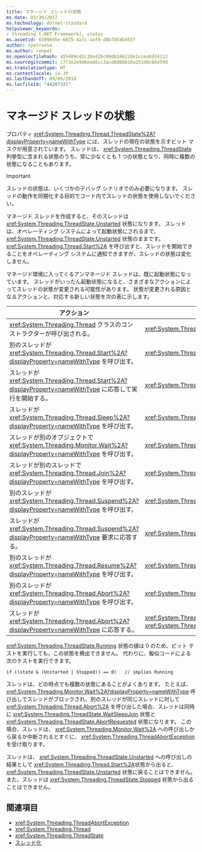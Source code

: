 ```yaml
---
title: マネージド スレッドの状態
ms.date: 03/30/2017
ms.technology: dotnet-standard
helpviewer_keywords:
- threading [.NET Framework], states
ms.assetid: 63890d5e-6025-4a7c-aaf0-d8bfd54b455f
author: rpetrusha
ms.author: ronpet
ms.openlocfilehash: a55409cd2c3bed2bc09db10622de1cceab934112
ms.sourcegitcommit: c7f3e2e9d6ead6cc3acd0d66b10a251d0c66e59d
ms.translationtype: HT
ms.contentlocale: ja-JP
ms.lasthandoff: 09/09/2018
ms.locfileid: "44207331"
---
```

# <a name="managed-thread-states"></a>マネージド スレッドの状態
プロパティ <xref:System.Threading.Thread.ThreadState%2A?displayProperty=nameWithType> には、スレッドの現在の状態を示すビット マスクが用意されています。 スレッドは、 <xref:System.Threading.ThreadState> 列挙型に含まれる状態のうち、常に少なくとも 1 つの状態となり、同時に複数の状態になることもあります。  
  
> [!IMPORTANT]
>  スレッドの状態は、いくつかのデバッグ シナリオでのみ必要になります。 スレッドの動作を同期化する目的でコード内でスレッドの状態を使用しないでください。  
  
 マネージド スレッドを作成すると、そのスレッドは <xref:System.Threading.ThreadState.Unstarted> 状態になります。 スレッドは、オペレーティング システムによって起動状態にされるまで、 <xref:System.Threading.ThreadState.Unstarted> 状態のままです。 <xref:System.Threading.Thread.Start%2A> を呼び出すと、スレッドを開始できることをオペレーティング システムに通知できますが、スレッドの状態は変化しません。  
  
 マネージド環境に入ってくるアンマネージド スレッドは、既に起動状態になっています。 スレッドがいったん起動状態になると、さまざまなアクションによってスレッドの状態が変更される可能性があります。 状態が変更される原因となるアクションと、対応する新しい状態を次の表に示します。  
  
|アクション|変更後の新しい状態|  
|------------|-------------------------|  
|<xref:System.Threading.Thread> クラスのコンストラクターが呼び出される。|<xref:System.Threading.ThreadState.Unstarted>|  
|別のスレッドが <xref:System.Threading.Thread.Start%2A?displayProperty=nameWithType> を呼び出す。|<xref:System.Threading.ThreadState.Unstarted>|  
|スレッドが <xref:System.Threading.Thread.Start%2A?displayProperty=nameWithType> に応答して実行を開始する。|<xref:System.Threading.ThreadState.Running>|  
|スレッドが <xref:System.Threading.Thread.Sleep%2A?displayProperty=nameWithType> を呼び出す。|<xref:System.Threading.ThreadState.WaitSleepJoin>|  
|スレッドが別のオブジェクトで <xref:System.Threading.Monitor.Wait%2A?displayProperty=nameWithType> を呼び出す。|<xref:System.Threading.ThreadState.WaitSleepJoin>|  
|スレッドが別のスレッドで <xref:System.Threading.Thread.Join%2A?displayProperty=nameWithType> を呼び出す。|<xref:System.Threading.ThreadState.WaitSleepJoin>|  
|別のスレッドが <xref:System.Threading.Thread.Suspend%2A?displayProperty=nameWithType> を呼び出す。|<xref:System.Threading.ThreadState.SuspendRequested>|  
|スレッドが <xref:System.Threading.Thread.Suspend%2A?displayProperty=nameWithType> 要求に応答する。|<xref:System.Threading.ThreadState.Suspended>|  
|別のスレッドが <xref:System.Threading.Thread.Resume%2A?displayProperty=nameWithType> を呼び出す。|<xref:System.Threading.ThreadState.Running>|  
|別のスレッドが <xref:System.Threading.Thread.Abort%2A?displayProperty=nameWithType> を呼び出す。|<xref:System.Threading.ThreadState.AbortRequested>|  
|スレッドが <xref:System.Threading.Thread.Abort%2A?displayProperty=nameWithType> に応答する。|<xref:System.Threading.ThreadState.Aborted>の後 <xref:System.Threading.ThreadState.Stopped>|  
  
 <xref:System.Threading.ThreadState.Running> 状態の値は 0 のため、ビット テストを実行しても、この状態を検出できません。 代わりに、擬似コードによる次のテストを実行できます。  
  
```  
if ((state & (Unstarted | Stopped)) == 0)   // implies Running     
```  
  
 スレッドは、どの時点でも複数の状態にあることがよくあります。 たとえば、<xref:System.Threading.Monitor.Wait%2A?displayProperty=nameWithType> 呼び出しでスレッドがブロックされ、別のスレッドが同じスレッドに対して <xref:System.Threading.Thread.Abort%2A> を呼び出した場合、スレッドは同時に <xref:System.Threading.ThreadState.WaitSleepJoin> 状態と <xref:System.Threading.ThreadState.AbortRequested> 状態になります。 この場合、スレッドは、 <xref:System.Threading.Monitor.Wait%2A> への呼び出しから戻るか中断されるとすぐに、 <xref:System.Threading.ThreadAbortException>を受け取ります。  
  
 スレッドは、 <xref:System.Threading.ThreadState.Unstarted> への呼び出しの結果として <xref:System.Threading.Thread.Start%2A>状態から出ると、 <xref:System.Threading.ThreadState.Unstarted> 状態に戻ることはできません。 また、スレッドは <xref:System.Threading.ThreadState.Stopped> 状態から出ることはできません。  
  
## <a name="see-also"></a>関連項目

- <xref:System.Threading.ThreadAbortException>  
- <xref:System.Threading.Thread>  
- <xref:System.Threading.ThreadState>  
- [スレッド化](../../../docs/standard/threading/index.md)
